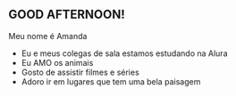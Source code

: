 ## GOOD AFTERNOON!

Meu nome é Amanda

- Eu e meus colegas de sala estamos estudando na Alura
- Eu AMO os animais
- Gosto de assistir filmes e séries
- Adoro ir em lugares que tem uma bela paisagem

